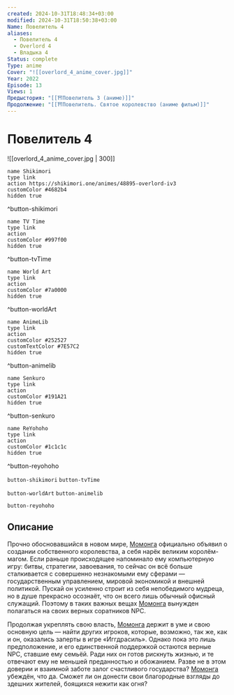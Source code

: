 ```yaml
---
created: 2024-10-31T18:48:34+03:00
modified: 2024-10-31T18:50:38+03:00
Name: Повелитель 4
aliases:
  - Повелитель 4
  - Overlord 4
  - Владыка 4
Status: complete
Type: anime
Cover: "![[overlord_4_anime_cover.jpg]]"
Year: 2022
Episode: 13
Views: 1
Предыстория: "[[⛩️Повелитель 3 (аниме)]]"
Продолжение: "[[⛩️Повелитель. Святое королевство (аниме фильм)]]"
---
```


# Повелитель 4

![[overlord_4_anime_cover.jpg | 300]]

```button
name Shikimori
type link
action https://shikimori.one/animes/48895-overlord-iv3
customColor #4682b4
hidden true
```
^button-shikimori

```button
name TV Time
type link
action 
customColor #997f00
hidden true
```
^button-tvTime

```button
name World Art
type link
action 
customColor #7a0000
hidden true
```
^button-worldArt

```button
name AnimeLib
type link
action 
customColor #252527
customTextColor #7E57C2
hidden true
```
^button-animelib

```button
name Senkuro
type link
action 
customColor #191A21
hidden true
```
^button-senkuro

```button
name ReYohoho
type link
action 
customColor #1c1c1c
hidden true
```
^button-reyohoho



`button-shikimori` `button-tvTime`

`button-worldArt` `button-animelib`

`button-reyohoho`

## Описание

Прочно обосновавшийся в новом мире, [Момонга](https://shikimori.one/characters/116281-momonga) официально объявил о создании собственного королевства, а себя нарёк великим королём-магом. Если раньше происходящее напоминало ему компьютерную игру: битвы, стратегии, завоевания, то сейчас он всё больше сталкивается с совершенно незнакомыми ему сферами — государственным управлением, мировой экономикой и внешней политикой. Пускай он усиленно строит из себя непобедимого мудреца, но в душе прекрасно осознаёт, что он всего лишь обычный офисный служащий. Поэтому в таких важных вещах [Момонга](https://shikimori.one/characters/116281-momonga) вынужден полагаться на своих верных соратников NPC.

Продолжая укреплять свою власть, [Момонга](https://shikimori.one/characters/116281-momonga) держит в уме и свою основную цель — найти других игроков, которые, возможно, так же, как и он, оказались заперты в игре «Иггдрасиль». Однако пока это лишь предположение, и его единственной поддержкой остаются верные NPC, ставшие ему семьёй. Ради них он готов рискнуть жизнью, и те отвечают ему не меньшей преданностью и обожанием. Разве не в этом доверии и взаимной заботе залог счастливого государства? [Момонга](https://shikimori.one/characters/116281-momonga) убеждён, что да. Сможет ли он донести свои благородные взгляды до здешних жителей, боящихся нежити как огня?
